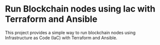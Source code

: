 # Run Blockchain nodes using Iac with Terraform and Ansible
This project provides a simple way to run blockchain nodes using Infrastructure as Code (IaC) with Terraform and Ansible.